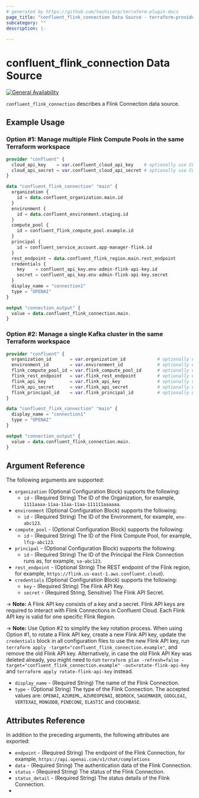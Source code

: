 ```yaml
---
# generated by https://github.com/hashicorp/terraform-plugin-docs
page_title: "confluent_flink_connection Data Source - terraform-provider-confluent"
subcategory: ""
description: |-
  
---
```


# confluent_flink_connection Data Source

[![General Availability](https://img.shields.io/badge/Lifecycle%20Stage-General%20Availability-%2345c6e8)](https://docs.confluent.io/cloud/current/api.html#section/Versioning/API-Lifecycle-Policy)

`confluent_flink_connection` describes a Flink Connection data source.

## Example Usage

### Option #1: Manage multiple Flink Compute Pools in the same Terraform workspace

```terraform
provider "confluent" {
  cloud_api_key    = var.confluent_cloud_api_key    # optionally use CONFLUENT_CLOUD_API_KEY env var
  cloud_api_secret = var.confluent_cloud_api_secret # optionally use CONFLUENT_CLOUD_API_SECRET env var
}

data "confluent_flink_connection" "main" {
  organization {
    id = data.confluent_organization.main.id
  }
  environment {
    id = data.confluent_environment.staging.id
  }
  compute_pool {
    id = confluent_flink_compute_pool.example.id
  }
  principal {
    id = confluent_service_account.app-manager-flink.id
  }
  rest_endpoint = data.confluent_flink_region.main.rest_endpoint
  credentials {
    key    = confluent_api_key.env-admin-flink-api-key.id
    secret = confluent_api_key.env-admin-flink-api-key.secret
  }
  display_name = "connection1"
  type = "OPENAI"
}

output "connection_output" {
  value = data.confluent_flink_connection.main.
}
```

### Option #2: Manage a single Kafka cluster in the same Terraform workspace

```terraform
provider "confluent" {
  organization_id       = var.organization_id            # optionally use CONFLUENT_ORGANIZATION_ID env var
  environment_id        = var.environment_id             # optionally use CONFLUENT_ENVIRONMENT_ID env var
  flink_compute_pool_id = var.flink_compute_pool_id      # optionally use FLINK_COMPUTE_POOL_ID env var
  flink_rest_endpoint   = var.flink_rest_endpoint        # optionally use FLINK_REST_ENDPOINT env var
  flink_api_key         = var.flink_api_key              # optionally use FLINK_API_KEY env var
  flink_api_secret      = var.flink_api_secret           # optionally use FLINK_API_SECRET env var
  flink_principal_id    = var.flink_principal_id         # optionally use FLINK_PRINCIPAL_ID env var
}

data "confluent_flink_connection" "main" {
  display_name = "connection1"
  type = "OPENAI"
}

output "connection_output" {
  value = data.confluent_flink_connection.main.
}
```

<!-- schema generated by tfplugindocs -->
## Argument Reference

The following arguments are supported:

- `organization` (Optional Configuration Block) supports the following:
    - `id` - (Required String) The ID of the Organization, for example, `1111aaaa-11aa-11aa-11aa-111111aaaaaa`.
- `environment` (Optional Configuration Block) supports the following:
    - `id` - (Required String) The ID of the Environment, for example, `env-abc123`.
- `compute_pool` - (Optional Configuration Block) supports the following:
    - `id` - (Required String) The ID of the Flink Compute Pool, for example, `lfcp-abc123`.
- `principal` - (Optional Configuration Block) supports the following:
    - `id` - (Required String) The ID of the Principal the Flink Connection runs as, for example, `sa-abc123`.
- `rest_endpoint` - (Optional String) The REST endpoint of the Flink region, for example, `https://flink.us-east-1.aws.confluent.cloud`).
- `credentials` (Optional Configuration Block) supports the following:
    - `key` - (Required String) The Flink API Key.
    - `secret` - (Required String, Sensitive) The Flink API Secret.

-> **Note:** A Flink API key consists of a key and a secret. Flink API keys are required to interact with Flink Connections in Confluent Cloud. Each Flink API key is valid for one specific Flink Region.

-> **Note:** Use Option #2 to simplify the key rotation process. When using Option #1, to rotate a Flink API key, create a new Flink API key, update the `credentials` block in all configuration files to use the new Flink API key, run `terraform apply -target="confluent_flink_connection.example"`, and remove the old Flink API key. Alternatively, in case the old Flink API Key was deleted already, you might need to run `terraform plan -refresh=false -target="confluent_flink_connection.example" -out=rotate-flink-api-key` and `terraform apply rotate-flink-api-key` instead.

- `display_name` - (Required String) The name of the Flink Connection.
- `type` - (Optional String) The type of the Flink Connection. The accepted values are: `OPENAI`, `AZUREML`, `AZUREOPENAI`, `BEDROCK`, `SAGEMAKER`, `GOOGLEAI`, `VERTEXAI`, `MONGODB`, `PINECONE`, `ELASTIC` and `COUCHBASE`.

## Attributes Reference

In addition to the preceding arguments, the following attributes are exported:

- `endpoint` - (Required String) The endpoint of the Flink Connection, for example, `https://api.openai.com/v1/chat/completions`
- `data` - (Required String) The authentication data of the Flink Connection.
- `status` - (Required String) The status of the Flink Connection.
- `status_detail` - (Required String) The status details of the Flink Connection.
- 